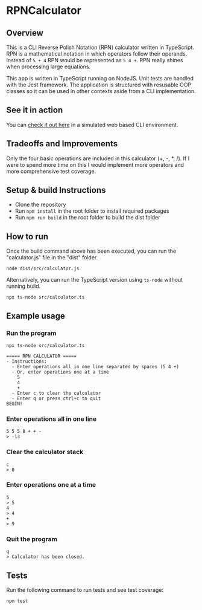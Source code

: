 # RPNCalculator

## Overview

This is a CLI Reverse Polish Notation (RPN) calculator written in TypeScript.  RPN is a mathematical notation in which operators follow their operands.  Instead of `5 + 4` RPN would be represented as `5 4 +`.  RPN really shines when processing large equations.

This app is written in TypeScript running on NodeJS. Unit tests are handled with the Jest framework.  The application is structured with resusable OOP classes so it can be used in other contexts aside from a CLI implementation.

## See it in action

You can [check it out here](https://google.com) in a simulated web based CLI environment.

## Tradeoffs and Improvements

Only the four basic operations are included in this calculator (+, -, *, /).  If I were to spend more time on this I would implement more operators and more comprehensive test coverage.

## Setup & build Instructions

- Clone the repository
- Run `npm install` in the root folder to install required packages
- Run `npm run build` in the root folder to build the dist folder

## How to run

Once the build command above has been executed, you can run the "calculator.js" file in the "dist" folder.

`node dist/src/calculator.js`

Alternatively, you can run the TypeScript version using `ts-node` without running build.

`npx ts-node src/calculator.ts` 

## Example usage

### Run the program
`npx ts-node src/calculator.ts`
```
===== RPN CALCULATOR =====
- Instructions:
  - Enter operations all in one line separated by spaces (5 4 +)
  - Or, enter operations one at a time
    5
    4
    +
  - Enter c to clear the calculator
  - Enter q or press ctrl+c to quit
BEGIN!
```

### Enter operations all in one line
```
5 5 5 8 + + -
> -13
```

### Clear the calculator stack
```
c
> 0
```

### Enter operations one at a time
```
5
> 5
4
> 4
+
> 9
```

### Quit the program
```
q
> Calculator has been closed.
```

## Tests

Run the following command to run tests and see test coverage:

`npm test`

